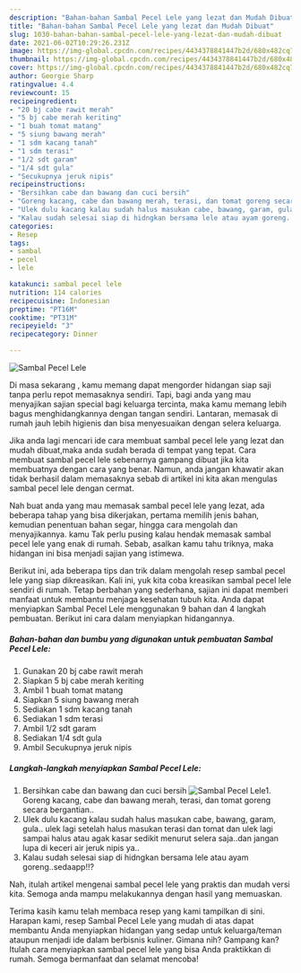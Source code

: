 ```yaml
---
description: "Bahan-bahan Sambal Pecel Lele yang lezat dan Mudah Dibuat"
title: "Bahan-bahan Sambal Pecel Lele yang lezat dan Mudah Dibuat"
slug: 1030-bahan-bahan-sambal-pecel-lele-yang-lezat-dan-mudah-dibuat
date: 2021-06-02T10:29:26.231Z
image: https://img-global.cpcdn.com/recipes/4434378841447b2d/680x482cq70/sambal-pecel-lele-foto-resep-utama.jpg
thumbnail: https://img-global.cpcdn.com/recipes/4434378841447b2d/680x482cq70/sambal-pecel-lele-foto-resep-utama.jpg
cover: https://img-global.cpcdn.com/recipes/4434378841447b2d/680x482cq70/sambal-pecel-lele-foto-resep-utama.jpg
author: Georgie Sharp
ratingvalue: 4.4
reviewcount: 15
recipeingredient:
- "20 bj cabe rawit merah"
- "5 bj cabe merah keriting"
- "1 buah tomat matang"
- "5 siung bawang merah"
- "1 sdm kacang tanah"
- "1 sdm terasi"
- "1/2 sdt garam"
- "1/4 sdt gula"
- "Secukupnya jeruk nipis"
recipeinstructions:
- "Bersihkan cabe dan bawang dan cuci bersih"
- "Goreng kacang, cabe dan bawang merah, terasi, dan tomat goreng secara bergantian.."
- "Ulek dulu kacang kalau sudah halus masukan cabe, bawang, garam, gula.. ulek lagi setelah halus masukan terasi dan tomat dan ulek lagi sampai halus atau agak kasar sedikit menurut selera saja..dan jangan lupa di keceri air jeruk nipis ya.."
- "Kalau sudah selesai siap di hidngkan bersama lele atau ayam goreng..sedaapp!!?"
categories:
- Resep
tags:
- sambal
- pecel
- lele

katakunci: sambal pecel lele 
nutrition: 114 calories
recipecuisine: Indonesian
preptime: "PT16M"
cooktime: "PT31M"
recipeyield: "3"
recipecategory: Dinner

---
```



![Sambal Pecel Lele](https://img-global.cpcdn.com/recipes/4434378841447b2d/680x482cq70/sambal-pecel-lele-foto-resep-utama.jpg)

Di masa  sekarang , kamu memang dapat mengorder hidangan siap saji tanpa perlu repot memasaknya sendiri. Tapi, bagi anda yang mau menyajikan sajian special bagi keluarga tercinta, maka kamu memang lebih bagus menghidangkannya dengan tangan sendiri. Lantaran, memasak di rumah jauh lebih higienis dan bisa menyesuaikan dengan selera keluarga.

Jika anda lagi mencari ide cara membuat sambal pecel lele yang lezat dan mudah dibuat,maka anda sudah berada di tempat yang tepat. Cara membuat sambal pecel lele  sebenarnya gampang dibuat jika kita membuatnya dengan cara yang benar. Namun, anda jangan khawatir akan tidak berhasil dalam memasaknya 
sebab di artikel ini kita akan mengulas sambal pecel lele dengan cermat.  



Nah buat anda yang mau memasak sambal pecel lele yang lezat, ada beberapa tahap yang bisa dikerjakan, pertama memilih jenis bahan, kemudian penentuan bahan segar, hingga cara mengolah dan menyajikannya. kamu Tak perlu pusing kalau hendak memasak sambal pecel lele yang enak di rumah. Sebab, asalkan kamu  tahu triknya, maka hidangan ini bisa menjadi sajian yang istimewa.

Berikut ini, ada beberapa tips dan trik dalam mengolah resep sambal pecel lele yang siap dikreasikan. Kali ini, yuk kita coba kreasikan sambal pecel lele sendiri di rumah. Tetap berbahan yang sederhana, sajian ini dapat memberi manfaat untuk membantu menjaga kesehatan tubuh kita. Anda dapat menyiapkan Sambal Pecel Lele menggunakan 9 bahan dan 4 langkah pembuatan. Berikut ini cara dalam menyiapkan hidangannya.

<!--inarticleads1-->

##### Bahan-bahan dan bumbu yang digunakan untuk pembuatan Sambal Pecel Lele:

1. Gunakan 20 bj cabe rawit merah
1. Siapkan 5 bj cabe merah keriting
1. Ambil 1 buah tomat matang
1. Siapkan 5 siung bawang merah
1. Sediakan 1 sdm kacang tanah
1. Sediakan 1 sdm terasi
1. Ambil 1/2 sdt garam
1. Sediakan 1/4 sdt gula
1. Ambil Secukupnya jeruk nipis




<!--inarticleads2-->

##### Langkah-langkah menyiapkan Sambal Pecel Lele:

1. Bersihkan cabe dan bawang dan cuci bersih
<img src="https://img-global.cpcdn.com/steps/a8f57a44ece8f8e8/160x128cq70/sambal-pecel-lele-langkah-memasak-1-foto.jpg" alt="Sambal Pecel Lele">1. Goreng kacang, cabe dan bawang merah, terasi, dan tomat goreng secara bergantian..
1. Ulek dulu kacang kalau sudah halus masukan cabe, bawang, garam, gula.. ulek lagi setelah halus masukan terasi dan tomat dan ulek lagi sampai halus atau agak kasar sedikit menurut selera saja..dan jangan lupa di keceri air jeruk nipis ya..
1. Kalau sudah selesai siap di hidngkan bersama lele atau ayam goreng..sedaapp!!?




Nah, itulah artikel mengenai  sambal pecel lele  yang praktis dan mudah versi kita. Semoga anda mampu melakukannya dengan hasil yang memuaskan. 

Terima kasih kamu telah membaca resep yang kami tampilkan di sini. Harapan kami, resep  Sambal Pecel Lele yang mudah di atas dapat membantu Anda menyiapkan hidangan yang sedap untuk keluarga/teman ataupun menjadi ide dalam berbisnis kuliner. Gimana nih? Gampang kan? Itulah cara menyiapkan sambal pecel lele yang bisa Anda praktikkan di rumah. Semoga bermanfaat dan selamat mencoba!

